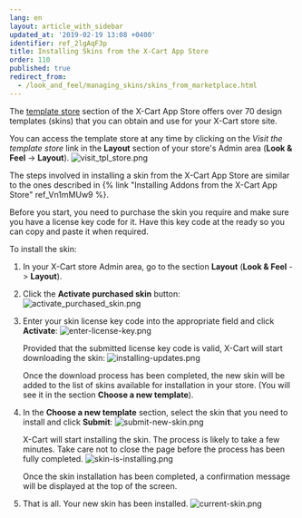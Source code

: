 ```yaml
---
lang: en
layout: article_with_sidebar
updated_at: '2019-02-19 13:08 +0400'
identifier: ref_2lgAqF3p
title: Installing Skins from the X-Cart App Store
order: 110
published: true
redirect_from:
  - /look_and_feel/managing_skins/skins_from_marketplace.html
---
```

The [template store](https://market.x-cart.com/ecommerce-templates/) section of the X-Cart App Store offers over 70 design templates (skins) that you can obtain and use for your X-Cart store site.

You can access the template store at any time by clicking on the _Visit the template store_ link in the **Layout** section of your store's Admin area (**Look & Feel** -> **Layout**).
![visit_tpl_store.png]({{site.baseurl}}/attachments/ref_2lgAqF3p/visit_tpl_store.png)

The steps involved in installing a skin from the X-Cart App Store are similar to the ones described in {% link "Installing Addons from the X-Cart App Store" ref_Vn1mMUw9 %}. 

Before you start, you need to purchase the skin you require and make sure you have a license key code for it. Have this key code at the ready so you can copy and paste it when required.

To install the skin:

1. In your X-Cart store Admin area, go to the section **Layout** (**Look & Feel** -> **Layout**).

2. Click the **Activate purchased skin** button:
   ![activate_purchased_skin.png]({{site.baseurl}}/attachments/ref_2lgAqF3p/activate_purchased_skin.png)

3. Enter your skin license key code into the appropriate field and click **Activate**: 
   ![enter-license-key.png]({{site.baseurl}}/attachments/ref_2lgAqF3p/enter-license-key.png)
   
   Provided that the submitted license key code is valid, X-Cart will start downloading the skin:
   ![installing-updates.png]({{site.baseurl}}/attachments/ref_2lgAqF3p/installing-updates.png)
     
   Once the download process has been completed, the new skin will be added to the list of skins available for installation in your store. (You will see it in the section **Choose a new template**).
   
4. In the **Choose a new template** section, select the skin that you need to install and click **Submit**:
   ![submit-new-skin.png]({{site.baseurl}}/attachments/ref_2lgAqF3p/submit-new-skin.png)
   
   X-Cart will start installing the skin. The process is likely to take a few minutes. Take care not to close the page before the process has been fully completed.
   ![skin-is-installing.png]({{site.baseurl}}/attachments/ref_2lgAqF3p/skin-is-installing.png)
     
   Once the skin installation has been completed, a confirmation message will be displayed at the top of the screen.

5. That is all. Your new skin has been installed.
   ![current-skin.png]({{site.baseurl}}/attachments/ref_2lgAqF3p/current-skin.png)


